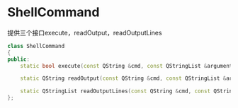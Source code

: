 # ShellCommand
提供三个接口execute，readOutput，readOutputLines

```c++
class ShellCommand
{
public:
    static bool execute(const QString &cmd, const QStringList &arguments = QStringList());

    static QString readOutput(const QString &cmd, const QStringList &arguments = QStringList());

    static QStringList readOutputLines(const QString &cmd, const QStringList &arguments = QStringList());
};
```
